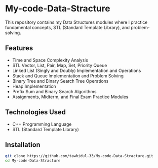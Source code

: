 # My-code-Data-Stracture

This repository contains my Data Structures modules where I practice fundamental concepts, STL (Standard Template Library), and problem-solving.

## Features

- Time and Space Complexity Analysis  
- STL Vector, List, Pair, Map, Set, Priority Queue  
- Linked List (Singly and Doubly) Implementation and Operations  
- Stack and Queue Implementation and Problem Solving  
- Binary Tree and Binary Search Tree Operations  
- Heap Implementation  
- Prefix Sum and Binary Search Algorithms  
- Assignments, Midterm, and Final Exam Practice Modules  

## Technologies Used

- C++ Programming Language  
- STL (Standard Template Library)

## Installation

```bash
git clone https://github.com/tawhidul-33/My-code-Data-Stracture.git
cd My-code-Data-Stracture
